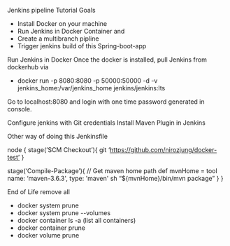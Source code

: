 Jenkins pipeline Tutorial
Goals
* Install Docker on your machine
* Run Jenkins in Docker Container and 
* Create a multibranch pipline
* Trigger jenkins build of this Spring-boot-app

Run Jenkins in Docker
Once the docker is installed, pull Jenkins from dockerhub via 

- docker run -p 8080:8080 -p 50000:50000 -d -v jenkins_home:/var/jenkins_home jenkins/jenkins:lts

Go to localhost:8080 and login with one time password generated in console. 

Configure jenkins with Git credentials
Install Maven Plugin in Jenkins

Other way of doing this Jenkinsfile

node {
stage(’SCM Checkout’){
	git ‘https://github.com/nirozjung/docker-test’
 }

stage(‘Compile-Package’){
// Get maven home path
def mvnHome = tool name: ‘maven-3.6.3', type: 'maven'
sh “${mvnHome}/bin/mvn package”
 }
}

End of Life 
remove all
- docker system prune
- docker system prune --volumes
- docker container ls -a (list all containers)
- docker container prune
- docker volume prune
